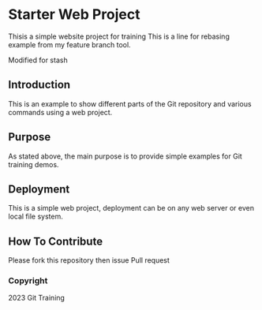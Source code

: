 # Starter Web Project

Thisis a simple website project for training
This is a line for rebasing example from my
feature branch tool.

Modified for stash

## Introduction

This is an example to show different parts of
the Git repository and various commands using
a web project.

## Purpose

As stated above, the main purpose is to 
provide simple examples for Git training demos.

## Deployment

This is a simple web project, deployment can be
on any web server or even local file system.

## How To Contribute

Please fork this repository then issue Pull request

### Copyright

2023 Git Training
